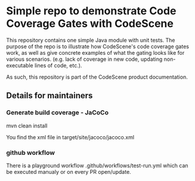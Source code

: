 # Simple repo to demonstrate Code Coverage Gates with CodeScene

This repository contains one simple Java module with unit tests. The purpose of the repo is to illustrate how CodeScene's code coverage gates work, as well 
as give concrete examples of what the gating looks like for various scenarios. (e.g. lack of coverage in new code, updating non-executable lines of code, etc.).

As such, this repository is part of the CodeScene product documentation.

## Details for maintainers

### Generate build coverage - JaCoCo

mvn clean install

You find the xml file in target/site/jacoco/jacoco.xml

### github workflow

There is a playground workflow .github/workflows/test-run.yml
which can be executed manualy or on every PR open/update.
